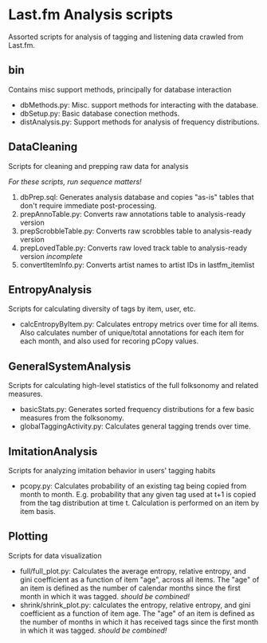 Last.fm Analysis scripts
========================

Assorted scripts for analysis of tagging and listening data crawled from Last.fm.

bin
---

Contains misc support methods, principally for database interaction

* dbMethods.py:	Misc. support methods for interacting with the database.
* dbSetup.py: Basic database conection methods.
* distAnalysis.py: Support methods for analysis of frequency distributions.

DataCleaning
------------

Scripts for cleaning and prepping raw data for analysis

*For these scripts, run sequence matters!*

1. dbPrep.sql: Generates analysis database and copies "as-is" tables that don't require immediate post-processing.
2. prepAnnoTable.py: Converts raw annotations table to analysis-ready version
3. prepScrobbleTable.py: Converts raw scrobbles table to analysis-ready version
4. prepLovedTable.py: Converts raw loved track table to analysis-ready version *incomplete*
5. convertItemInfo.py: Converts artist names to artist IDs in lastfm_itemlist

EntropyAnalysis
---------------

Scripts for calculating diversity of tags by item, user, etc.

* calcEntropyByItem.py: Calculates entropy metrics over time for all items. Also calculates number of unique/total annotations for each item for each month, and also used for recoring pCopy values.

GeneralSystemAnalysis
---------------------

Scripts for calculating high-level statistics of the full folksonomy and related measures.

* basicStats.py: Generates sorted frequency distributions for a few basic measures from the folksonomy.
* globalTaggingActivity.py: Calculates general tagging trends over time.

ImitationAnalysis
-----------------

Scripts for analyzing imitation behavior in users' tagging habits

* pcopy.py: Calculates probability of an existing tag being copied from month to month. E.g. probability that any given tag used at t+1 is copied from the tag distribution at time t. Calculation is performed on an item by item basis.

Plotting
--------

Scripts for data visualization
* full/full_plot.py: Calculates the average entropy, relative entropy, and gini coefficient as a function of item "age", across all items. The "age" of an item is defined as the number of calendar months since the first month in which it was tagged. *should be combined!*
* shrink/shrink_plot.py: calculates the entropy, relative entropy, and gini coefficient as a function of item age. The "age" of an item is defined as the number of months in which it has received tags since the first month in which it was tagged. *should be combined!*


